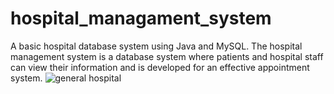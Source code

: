 # hospital_managament_system
 A basic hospital database system using Java and MySQL. 
The hospital management system is a database system where patients and hospital staff can view their information and is developed for an effective appointment system. 
![general hospital](https://github.com/Aslil/hospital_managament_system/assets/110744852/0c0b0cde-7c0f-4d2a-a19c-4e4e5d613c57)
